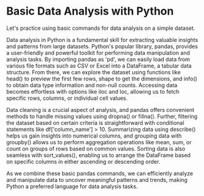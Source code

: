 
# Basic Data Analysis with Python
Let's practice using basic commands for data analysis on a simple dataset.

Data analysis in Python is a fundamental skill for extracting valuable insights and patterns from large datasets. Python's popular library, pandas, provides a user-friendly and powerful toolkit for performing data manipulation and analysis tasks. By importing pandas as 'pd', we can easily load data from various file formats such as CSV or Excel into a DataFrame, a tabular data structure. From there, we can explore the dataset using functions like head() to preview the first few rows, shape to get the dimensions, and info() to obtain data type information and non-null counts. Accessing data becomes effortless with options like iloc and loc, allowing us to fetch specific rows, columns, or individual cell values.

Data cleaning is a crucial aspect of analysis, and pandas offers convenient methods to handle missing values using dropna() or fillna(). Further, filtering the dataset based on certain criteria is straightforward with conditional statements like df['column_name'] > 10. Summarizing data using describe() helps us gain insights into numerical columns, and grouping data with groupby() allows us to perform aggregation operations like mean, sum, or count on groups of rows based on common values. Sorting data is also seamless with sort_values(), enabling us to arrange the DataFrame based on specific columns in either ascending or descending order. 

As we combine these basic pandas commands, we can efficiently analyze and manipulate data to uncover meaningful patterns and trends, making Python a preferred language for data analysis tasks.
